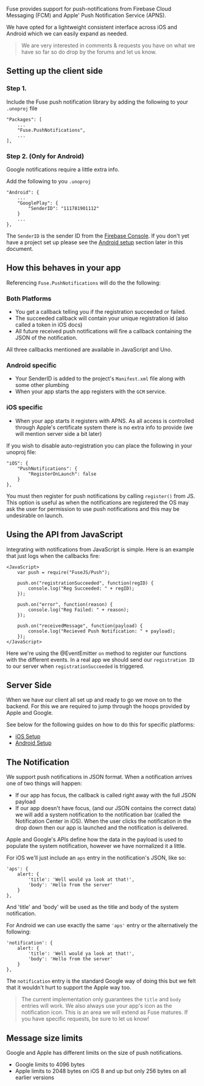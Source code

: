 Fuse provides support for push-notifications from Firebase Cloud Messaging (FCM) and Apple' Push Notification Service (APNS).

We have opted for a lightweight consistent interface across iOS and Android which we can easily expand as needed.

> We are very interested in comments & requests you have on what we have so far so do drop by the forums and let us know.

## Setting up the client side

### Step 1.

Include the Fuse push notification library by adding the following to your `.unoproj` file

    "Packages": [
        ...
        "Fuse.PushNotifications",
        ...
    ],

### Step 2. (Only for Android)

Google notifications require a little extra info.

Add the following to you `.unoproj`

    "Android": {
        ...
        "GooglePlay": {
            "SenderID": "111781901112"
        }
        ...
    },

The `SenderID` is the sender ID from the [Firebase Console](https://console.firebase.google.com).
If you don't yet have a project set up please see the [Android setup](#android-setup) section later in this document.

## How this behaves in your app

Referencing `Fuse.PushNotifications` will do the the following:

### Both Platforms

- You get a callback telling you if the registration succeeded or failed.
- The succeeded callback will contain your unique registration id (also called a token in iOS docs)
- All future received push notifications will fire a callback containing the JSON of the notification.

All three callbacks mentioned are available in JavaScript and Uno.

### Android specific

- Your SenderID is added to the project's `Manifest.xml` file along with some other plumbing
- When your app starts the app registers with the `GCM` service.

### iOS specific

- When your app starts it registers with APNS. As all access is controlled through Apple's certificate system there is no extra info to provide (we will mention server side a bit later)

If you wish to disable auto-registration you can place the following in your unoproj file:

    "iOS": {
        "PushNotifications": {
            "RegisterOnLaunch": false
        }
    },

You must then register for push notifications by calling `register()` from JS. This option is useful as when the notifications are registered the OS may ask the user for permission to use push notifications and this may be undesirable on launch.

## Using the API from JavaScript

Integrating with notifications from JavaScript is simple. Here is an example that just logs when the callbacks fire:

    <JavaScript>
        var push = require("FuseJS/Push");

        push.on("registrationSucceeded", function(regID) {
            console.log("Reg Succeeded: " + regID);
        });

        push.on("error", function(reason) {
            console.log("Reg Failed: " + reason);
        });

        push.on("receivedMessage", function(payload) {
            console.log("Recieved Push Notification: " + payload);
        });
    </JavaScript>

Here we're using the @EventEmitter `on` method to register our functions with the different events.
In a real app we should send our `registration ID` to our server when `registrationSucceeded` is triggered.

## Server Side

When we have our client all set up and ready to go we move on to the backend. For this we are required to jump through the hoops provided by Apple and Google.

See below for the following guides on how to do this for specific platforms:

- [iOS Setup](#ios-setup)
- [Android Setup](#android-setup)

## The Notification

We support push notifications in JSON format. When a notification arrives one of two things will happen:

- If our app has focus, the callback is called right away with the full JSON payload
- If our app doesn't have focus, (and our JSON contains the correct data) we will add a system notification to the notification bar (called the Notification Center in iOS). When the user clicks the notification in the drop down then our app is launched and the notification is delivered.

Apple and Google's APIs define how the data in the payload is used to populate the system notification, however we have normalized it a little.

For iOS we'll just include an `aps` entry in the notification's JSON, like so:

    'aps': {
        alert: {
            'title': 'Well would ya look at that!',
            'body': 'Hello from the server'
        }
    },

And 'title' and 'body' will be used as the title and body of the system notification.

For Android we can use exactly the same `'aps'` entry or the alternatively the following:

    'notification': {
        alert: {
            'title': 'Well would ya look at that!',
            'body': 'Hello from the server'
        }
    },

The `notification` entry is the standard Google way of doing this but we felt that it wouldn't hurt to support the Apple way too.

> The current implementation only guarantees the `title` and `body` entries will work. We also always use your app's icon as the notification icon. This is an area we will extend as Fuse matures. If you have specific requests, be sure to let us know!

## Message size limits

Google and Apple has different limits on the size of push notifications.

- Google limits to 4096 bytes
- Apple limits to 2048 bytes on iOS 8 and up but only 256 bytes on all earlier versions

